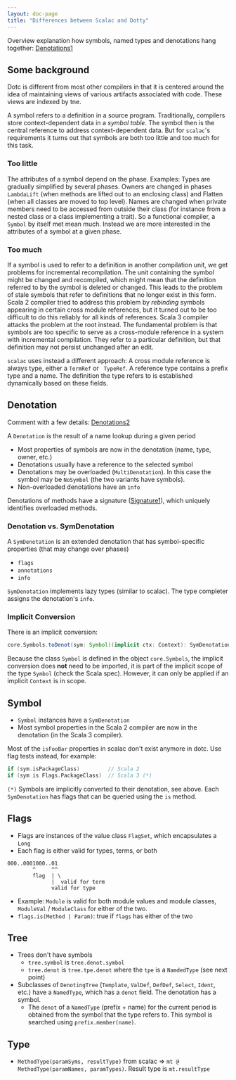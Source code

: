 ```yaml
---
layout: doc-page
title: "Differences between Scalac and Dotty"
---
```


Overview explanation how symbols, named types and denotations hang together:
[Denotations1]

## Some background

Dotc is different from most other compilers in that it is centered around the
idea of maintaining views of various artifacts associated with code. These views
are indexed by tne.

A symbol refers to a definition in a source program. Traditionally, compilers
store context-dependent data in a _symbol table_. The symbol then is the central
reference to address context-dependent data. But for `scalac`'s requirements it
turns out that symbols are both too little and too much for this task.

### Too little

The attributes of a symbol depend on the phase. Examples: Types are
gradually simplified by several phases. Owners are changed in phases
`LambdaLift` (when methods are lifted out to an enclosing class) and Flatten
(when all classes are moved to top level). Names are changed when private
members need to be accessed from outside their class (for instance from a nested
class or a class implementing a trait). So a functional compiler, a `Symbol` by
itself met mean much. Instead we are more interested in the attributes of a
symbol at a given phase.

### Too much

If a symbol is used to refer to a definition in another compilation unit, we get
problems for incremental recompilation. The unit containing the symbol might be
changed and recompiled, which might mean that the definition referred to by the
symbol is deleted or changed. This leads to the problem of stale symbols that
refer to definitions that no longer exist in this form. Scala 2 compiler tried
to address this problem by _rebinding_ symbols appearing in certain cross module
references, but it turned out to be too difficult to do this reliably for all
kinds of references. Scala 3 compiler attacks the problem at the root instead.
The fundamental problem is that symbols are too specific to serve as a
cross-module reference in a system with incremental compilation. They refer to a
particular definition, but that definition may not persist unchanged after an
edit.

`scalac` uses instead a different approach: A cross module reference is always
type, either a `TermRef` or ` TypeRef`. A reference type contains a prefix type
and a name. The definition the type refers to is established dynamically based
on these fields.

## Denotation

Comment with a few details: [Denotations2]

A `Denotation` is the result of a name lookup during a given period

* Most properties of symbols are now in the denotation (name, type, owner,
  etc.)
* Denotations usually have a reference to the selected symbol
* Denotations may be overloaded (`MultiDenotation`). In this case the symbol
  may be `NoSymbol` (the two variants have symbols).
* Non-overloaded denotations have an `info`

Denotations of methods have a signature ([Signature1]), which
uniquely identifies overloaded methods.

### Denotation vs. SymDenotation
A `SymDenotation` is an extended denotation that has symbol-specific properties
(that may change over phases)
* `flags`
* `annotations`
* `info`

`SymDenotation` implements lazy types (similar to scalac). The type completer
assigns the denotation's `info`.

### Implicit Conversion
There is an implicit conversion:
```scala
core.Symbols.toDenot(sym: Symbol)(implicit ctx: Context): SymDenotation
```

Because the class `Symbol` is defined in the object `core.Symbols`, the
implicit conversion does **not** need to be imported, it is part of the
implicit scope of the type `Symbol` (check the Scala spec). However, it can
only be applied if an implicit `Context` is in scope.

## Symbol
* `Symbol` instances have a `SymDenotation`
* Most symbol properties in the Scala 2 compiler are now in the denotation (in the Scala 3 compiler).

Most of the `isFooBar` properties in scalac don't exist anymore in dotc. Use
flag tests instead, for example:

```scala
if (sym.isPackageClass)         // Scala 2
if (sym is Flags.PackageClass)  // Scala 3 (*)
```

`(*)` Symbols are implicitly converted to their denotation, see above. Each
`SymDenotation` has flags that can be queried using the `is` method.

## Flags
* Flags are instances of the value class `FlagSet`, which encapsulates a
  `Long`
* Each flag is either valid for types, terms, or both

```
000..0001000..01
        ^     ^^
        flag  | \
              |  valid for term
              valid for type
```

* Example: `Module` is valid for both module values and module classes,
  `ModuleVal` / `ModuleClass` for either of the two.
* `flags.is(Method | Param)`: true if `flags` has either of the two

## Tree
* Trees don't have symbols
  - `tree.symbol` is `tree.denot.symbol`
  - `tree.denot` is `tree.tpe.denot` where the `tpe` is a `NamdedType` (see
    next point)
* Subclasses of `DenotingTree` (`Template`, `ValDef`, `DefDef`, `Select`,
  `Ident`, etc.) have a `NamedType`, which has a `denot` field. The
  denotation has a symbol.
  - The `denot` of a `NamedType` (prefix + name) for the current period is
    obtained from the symbol that the type refers to. This symbol is searched
    using `prefix.member(name)`.

## Type
 * `MethodType(paramSyms, resultType)` from scalac =>
    `mt @ MethodType(paramNames, paramTypes)`. Result type is `mt.resultType`

[Denotations1]: https://github.com/scala/scala3/blob/a527f3b1e49c0d48148ccfb2eb52e3302fc4a349/compiler/src/dotty/tools/dotc/core/Denotations.scala#L27-L72
[Denotations2]: https://github.com/scala/scala3/blob/a527f3b1e49c0d48148ccfb2eb52e3302fc4a349/compiler/src/dotty/tools/dotc/core/Denotations.scala#L77-L103
[Signature1]: https://github.com/scala/scala3/blob/a527f3b1e49c0d48148ccfb2eb52e3302fc4a349/compiler/src/dotty/tools/dotc/core/Signature.scala#L9-L33
